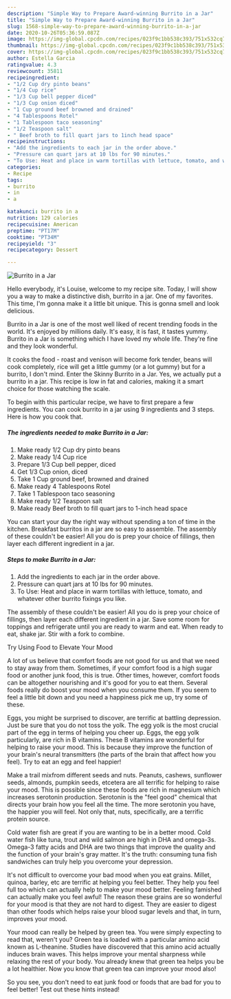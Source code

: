 ```yaml
---
description: "Simple Way to Prepare Award-winning Burrito in a Jar"
title: "Simple Way to Prepare Award-winning Burrito in a Jar"
slug: 1568-simple-way-to-prepare-award-winning-burrito-in-a-jar
date: 2020-10-26T05:36:59.087Z
image: https://img-global.cpcdn.com/recipes/023f9c1bb538c393/751x532cq70/burrito-in-a-jar-recipe-main-photo.jpg
thumbnail: https://img-global.cpcdn.com/recipes/023f9c1bb538c393/751x532cq70/burrito-in-a-jar-recipe-main-photo.jpg
cover: https://img-global.cpcdn.com/recipes/023f9c1bb538c393/751x532cq70/burrito-in-a-jar-recipe-main-photo.jpg
author: Estella Garcia
ratingvalue: 4.3
reviewcount: 35811
recipeingredient:
- "1/2 Cup dry pinto beans"
- "1/4 Cup rice"
- "1/3 Cup bell pepper diced"
- "1/3 Cup onion diced"
- "1 Cup ground beef browned and drained"
- "4 Tablespoons Rotel"
- "1 Tablespoon taco seasoning"
- "1/2 Teaspoon salt"
- " Beef broth to fill quart jars to 1inch head space"
recipeinstructions:
- "Add the ingredients to each jar in the order above."
- "Pressure can quart jars at 10 lbs for 90 minutes."
- "To Use: Heat and place in warm tortillas with lettuce, tomato, and whatever other burrito fixings you like."
categories:
- Recipe
tags:
- burrito
- in
- a

katakunci: burrito in a 
nutrition: 129 calories
recipecuisine: American
preptime: "PT17M"
cooktime: "PT34M"
recipeyield: "3"
recipecategory: Dessert

---
```



![Burrito in a Jar](https://img-global.cpcdn.com/recipes/023f9c1bb538c393/751x532cq70/burrito-in-a-jar-recipe-main-photo.jpg)

Hello everybody, it's Louise, welcome to my recipe site. Today, I will show you a way to make a distinctive dish, burrito in a jar. One of my favorites. This time, I'm gonna make it a little bit unique. This is gonna smell and look delicious.

Burrito in a Jar is one of the most well liked of recent trending foods in the world. It's enjoyed by millions daily. It's easy, it is fast, it tastes yummy. Burrito in a Jar is something which I have loved my whole life. They're fine and they look wonderful.

It cooks the food - roast and venison will become fork tender, beans will cook completely, rice will get a little gummy (or a lot gummy) but for a burrito, I don&#39;t mind. Enter the Skinny Burrito in a Jar. Yes, we actually put a burrito in a jar. This recipe is low in fat and calories, making it a smart choice for those watching the scale.


To begin with this particular recipe, we have to first prepare a few ingredients. You can cook burrito in a jar using 9 ingredients and 3 steps. Here is how you cook that.

<!--inarticleads1-->

##### The ingredients needed to make Burrito in a Jar:

1. Make ready 1/2 Cup dry pinto beans
1. Make ready 1/4 Cup rice
1. Prepare 1/3 Cup bell pepper, diced
1. Get 1/3 Cup onion, diced
1. Take 1 Cup ground beef, browned and drained
1. Make ready 4 Tablespoons Rotel
1. Take 1 Tablespoon taco seasoning
1. Make ready 1/2 Teaspoon salt
1. Make ready  Beef broth to fill quart jars to 1-inch head space


You can start your day the right way without spending a ton of time in the kitchen. Breakfast burritos in a jar are so easy to assemble. The assembly of these couldn&#39;t be easier! All you do is prep your choice of fillings, then layer each different ingredient in a jar. 

<!--inarticleads2-->

##### Steps to make Burrito in a Jar:

1. Add the ingredients to each jar in the order above.
1. Pressure can quart jars at 10 lbs for 90 minutes.
1. To Use: Heat and place in warm tortillas with lettuce, tomato, and whatever other burrito fixings you like.


The assembly of these couldn&#39;t be easier! All you do is prep your choice of fillings, then layer each different ingredient in a jar. Save some room for toppings and refrigerate until you are ready to warm and eat. When ready to eat, shake jar. Stir with a fork to combine. 

Try Using Food to Elevate Your Mood


A lot of us believe that comfort foods are not good for us and that we need to stay away from them. Sometimes, if your comfort food is a high sugar food or another junk food, this is true. Other times, however, comfort foods can be altogether nourishing and it's good for you to eat them. Several foods really do boost your mood when you consume them. If you seem to feel a little bit down and you need a happiness pick me up, try some of these.

Eggs, you might be surprised to discover, are terrific at battling depression. Just be sure that you do not toss the yolk. The egg yolk is the most crucial part of the egg in terms of helping you cheer up. Eggs, the egg yolk particularly, are rich in B vitamins. These B vitamins are wonderful for helping to raise your mood. This is because they improve the function of your brain's neural transmitters (the parts of the brain that affect how you feel). Try to eat an egg and feel happier!

Make a trail mixfrom different seeds and nuts. Peanuts, cashews, sunflower seeds, almonds, pumpkin seeds, etcetera are all terrific for helping to raise your mood. This is possible since these foods are rich in magnesium which increases serotonin production. Serotonin is the "feel good" chemical that directs your brain how you feel all the time. The more serotonin you have, the happier you will feel. Not only that, nuts, specifically, are a terrific protein source.

Cold water fish are great if you are wanting to be in a better mood. Cold water fish like tuna, trout and wild salmon are high in DHA and omega-3s. Omega-3 fatty acids and DHA are two things that improve the quality and the function of your brain's gray matter. It's the truth: consuming tuna fish sandwiches can truly help you overcome your depression. 

It's not difficult to overcome your bad mood when you eat grains. Millet, quinoa, barley, etc are terrific at helping you feel better. They help you feel full too which can actually help to make your mood better. Feeling famished can actually make you feel awful! The reason these grains are so wonderful for your mood is that they are not hard to digest. They are easier to digest than other foods which helps raise your blood sugar levels and that, in turn, improves your mood.

Your mood can really be helped by green tea. You were simply expecting to read that, weren't you? Green tea is loaded with a particular amino acid known as L-theanine. Studies have discovered that this amino acid actually induces brain waves. This helps improve your mental sharpness while relaxing the rest of your body. You already knew that green tea helps you be a lot healthier. Now you know that green tea can improve your mood also!

So you see, you don't need to eat junk food or foods that are bad for you to feel better! Test out  these hints  instead!

